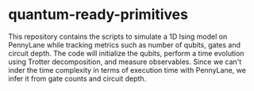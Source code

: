 # quantum-ready-primitives

This repository contains the scripts to simulate a 1D Ising model on PennyLane while tracking metrics such as number of qubits, gates and circuit depth. The code will initialize the qubits, perform a time evolution using Trotter decomposition, and measure observables. Since we can't inder the time complexity in terms of execution time with PennyLane, we infer it from gate counts and circuit depth.
